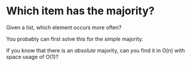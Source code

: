 # Which item has the majority?

Given a list, which element occurs more often?

You probably can first solve this for the _simple_ majority.

If you know that there is an _absolute_ majority, can you find it in O(n) with space usage of O(1)?
